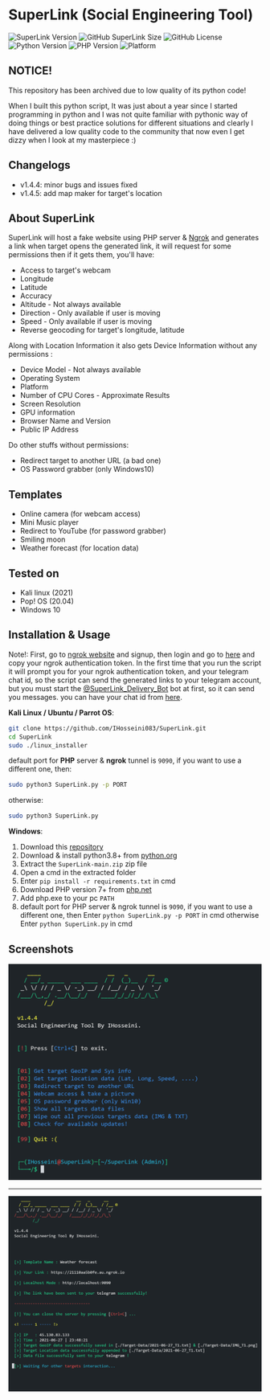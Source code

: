 # SuperLink (Social Engineering Tool)

![SuperLink Version](https://img.shields.io/badge/SuperLink-v1.4.5-red "SuperLink Version")
![GitHub SuperLink Size](https://img.shields.io/github/repo-size/IHosseini083/SuperLink?logoColor=red "SuperLink Size")
![GitHub License](https://img.shields.io/github/license/IHosseini083/SuperLink "License")
![Python Version](https://img.shields.io/badge/Python-3.8%2B-yellow "Python Version")
![PHP Version](https://img.shields.io/badge/PHP-7%2B-purple "PHP Version")
![Platform](https://img.shields.io/badge/Platform-Windows%2010%20|%20Linux-orange "Platform")

## NOTICE!

This repository has been archived due to low quality of its python code!

When I built this python script, It was just about a year since I started programming in python and I was not quite familiar with pythonic way of doing things or
best practice solutions for different situations and clearly I have delivered a low quality code to the community that now even I get dizzy when I look at my masterpiece :)

## Changelogs

- v1.4.4: minor bugs and issues fixed
- v1.4.5: add map maker for target's location

## About SuperLink

SuperLink will host a fake website using PHP server & [Ngrok](https://ngrok.com)
and generates a link when target opens the generated link, it will request for some permissions then if it gets them,
you'll have:

- Access to target's webcam
- Longitude
- Latitude
- Accuracy
- Altitude - Not always available
- Direction - Only available if user is moving
- Speed - Only available if user is moving
- Reverse geocoding for target's longitude, latitude

Along with Location Information it also gets Device Information without any permissions :

- Device Model - Not always available
- Operating System
- Platform
- Number of CPU Cores - Approximate Results
- Screen Resolution
- GPU information
- Browser Name and Version
- Public IP Address

Do other stuffs without permissions:

- Redirect target to another URL (a bad one)
- OS Password grabber (only Windows10)

## Templates

- Online camera (for webcam access)
- Mini Music player
- Redirect to YouTube (for password grabber)
- Smiling moon
- Weather forecast (for location data)

## Tested on

- Kali linux (2021)
- Pop! OS (20.04)
- Windows 10

## Installation & Usage

Note!: First, go to [ngrok website](https://ngrok.com) and signup, then login and go
to [here](https://dashboard.ngrok.com/get-started/your-authtoken)
and copy your ngrok authentication token. In the first time that you run the script it will prompt you for your ngrok
authentication token, and your telegram chat id, so the script can send the generated links to your telegram account,
but you must start the [@SuperLink_Delivery_Bot](http://t.me/SuperLink_Delivery_Bot) bot at first, so it can send you
messages. you can have your chat id from [here](https://t.me/userinfobot).

**Kali Linux / Ubuntu / Parrot OS**:

```bash
git clone https://github.com/IHosseini083/SuperLink.git
cd SuperLink
sudo ./linux_installer
```

default port for **PHP** server & **ngrok** tunnel is `9090`,
if you want to use a different one, then:

```bash
sudo python3 SuperLink.py -p PORT
```

otherwise:

```bash
sudo python3 SuperLink.py
```

**Windows**:

<ol>
<li>
Download this <a href="https://github.com/IHosseini083/SuperLink/archive/refs/heads/main.zip">repository</a>
</li>
<li>
Download & install python3.8+ from <a href="https://www.python.org/">python.org</a>
</li>
<li>
Extract the <code>SuperLink-main.zip</code> zip file
</li>
<li>
Open a cmd in the extracted folder
</li>
<li>
Enter <code>pip install -r requirements.txt</code> in cmd
</li>
<li>
Download PHP version 7+ from <a href="https://windows.php.net/download">php.net</a>
</li>
<li>
Add php.exe to your pc <code>PATH</code>
</li>
<li>
default port for PHP server & ngrok tunnel is <code>9090</code>, if you want to use a different one, then
Enter <code>python SuperLink.py -p PORT</code> in cmd otherwise Enter <code>python SuperLink.py</code> in cmd
</li>
</ol>

## Screenshots

![SuperLink v1.4.5](https://github.com/IHosseini083/SuperLink/blob/main/ss/ss1.png "SuperLink v1.4.5")

---

![SuperLink v1.4.5](https://github.com/IHosseini083/SuperLink/blob/main/ss/ss2.png "SuperLink v1.4.5")
